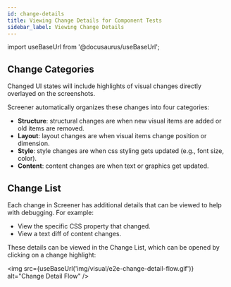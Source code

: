 ```yaml
---
id: change-details
title: Viewing Change Details for Component Tests
sidebar_label: Viewing Change Details
---
```


import useBaseUrl from '@docusaurus/useBaseUrl';

## Change Categories

Changed UI states will include highlights of visual changes directly overlayed on the screenshots.

Screener automatically organizes these changes into four categories:

- **Structure**: structural changes are when new visual items are added or old items are removed.
- **Layout**: layout changes are when visual items change position or dimension.
- **Style**: style changes are when css styling gets updated (e.g., font size, color).
- **Content**: content changes are when text or graphics get updated.

## Change List

Each change in Screener has additional details that can be viewed to help with debugging. For example:

- View the specific CSS property that changed.
- View a text diff of content changes.

These details can be viewed in the Change List, which can be opened by clicking on a change highlight:

<img src={useBaseUrl('img/visual/e2e-change-detail-flow.gif')} alt="Change Detail Flow" />
